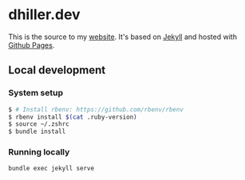 # dhiller.dev

This is the source to my [website](https://www.dhiller.dev). It's based on [Jekyll](https://jekyllrb.com/) and hosted with [Github Pages](https://pages.github.com/).

## Local development

### System setup

```sh
$ # Install rbenv: https://github.com/rbenv/rbenv
$ rbenv install $(cat .ruby-version)
$ source ~/.zshrc
$ bundle install
```

### Running locally

```sh
bundle exec jekyll serve
```
